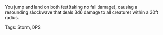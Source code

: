 You jump and land on both feet(taking no fall damage), causing a resounding shockwave that deals 3d6 damage to all creatures within a 30ft radius.

Tags: Storm, DPS